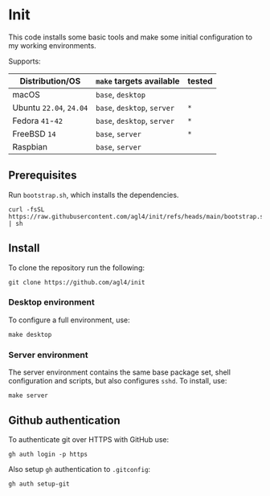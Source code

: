 # Init

This code installs some basic tools and make some initial configuration to my
working environments.

Supports:

| Distribution/OS         | `make` targets available    | tested |
|-------------------------|-----------------------------|--------|
| macOS                   | `base`, `desktop`           |        |
| Ubuntu `22.04`, `24.04` | `base`, `desktop`, `server` | `*`    |
| Fedora `41`-`42`        | `base`, `desktop`, `server` | `*`    |
| FreeBSD `14`            | `base`, `server`            | `*`    |
| Raspbian                | `base`, `server`            |        |

## Prerequisites

Run `bootstrap.sh`, which installs the dependencies.

```shell
curl -fsSL https://raw.githubusercontent.com/agl4/init/refs/heads/main/bootstrap.sh | sh
```

## Install

To clone the repository run the following:

```shell
git clone https://github.com/agl4/init
```

### Desktop environment

To configure a full environment, use:

```shell
make desktop
```

### Server environment

The server environment contains the same base package set, shell configuration and scripts, but also configures `sshd`. To install, use:

```shell
make server
```

## Github authentication

To authenticate git over HTTPS with GitHub use:

```shell
gh auth login -p https
```

Also setup `gh` authentication to `.gitconfig`:

```shell
gh auth setup-git
```

